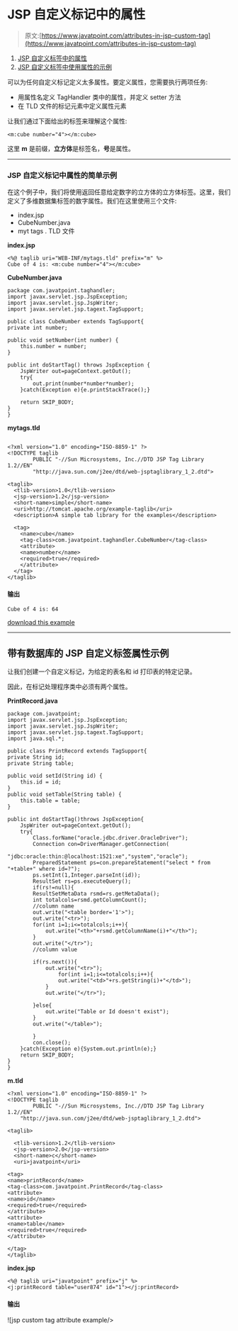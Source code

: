 # JSP 自定义标记中的属性

> 原文:[https://www.javatpoint.com/attributes-in-jsp-custom-tag](https://www.javatpoint.com/attributes-in-jsp-custom-tag)

1.  [JSP 自定义标签中的属性](#)
2.  [JSP 自定义标签中使用属性的示例](#)

可以为任何自定义标记定义太多属性。要定义属性，您需要执行两项任务:

*   用属性名定义 TagHandler 类中的属性，并定义 setter 方法
*   在 TLD 文件的标记元素中定义属性元素

让我们通过下面给出的标签来理解这个属性:

```
<m:cube number="4"></m:cube>

```

这里 **m** 是前缀，**立方体**是标签名，**号**是属性。

* * *

### JSP 自定义标记中属性的简单示例

在这个例子中，我们将使用返回任意给定数字的立方体的立方体标签。这里，我们定义了多维数据集标签的数字属性。我们在这里使用三个文件:

*   index.jsp
*   CubeNumber.java
*   myt tags . TLD 文件

**index.jsp**

```
<%@ taglib uri="WEB-INF/mytags.tld" prefix="m" %>
Cube of 4 is: <m:cube number="4"></m:cube>

```

**CubeNumber.java**

```
package com.javatpoint.taghandler;
import javax.servlet.jsp.JspException;
import javax.servlet.jsp.JspWriter;
import javax.servlet.jsp.tagext.TagSupport;

public class CubeNumber extends TagSupport{
private int number;

public void setNumber(int number) {
	this.number = number;
}

public int doStartTag() throws JspException {
	JspWriter out=pageContext.getOut();
	try{
		out.print(number*number*number);
	}catch(Exception e){e.printStackTrace();}

	return SKIP_BODY;
}
}

```

**mytags.tld**

```

<?xml version="1.0" encoding="ISO-8859-1" ?>
<!DOCTYPE taglib
        PUBLIC "-//Sun Microsystems, Inc.//DTD JSP Tag Library 1.2//EN"
        "http://java.sun.com/j2ee/dtd/web-jsptaglibrary_1_2.dtd">

<taglib>
  <tlib-version>1.0</tlib-version>
  <jsp-version>1.2</jsp-version>
  <short-name>simple</short-name>
  <uri>http://tomcat.apache.org/example-taglib</uri>
  <description>A simple tab library for the examples</description>

  <tag>
    <name>cube</name>
    <tag-class>com.javatpoint.taghandler.CubeNumber</tag-class>
    <attribute>
    <name>number</name>
    <required>true</required>
    </attribute>
  </tag>
</taglib>

```

#### 输出

```
Cube of 4 is: 64

```

[download this example](https://static.javatpoint.com/src/jsp/customattribute.zip)

* * *

## 带有数据库的 JSP 自定义标签属性示例

让我们创建一个自定义标记，为给定的表名和 id 打印表的特定记录。

因此，在标记处理程序类中必须有两个属性。

**PrintRecord.java**

```
package com.javatpoint;
import javax.servlet.jsp.JspException;
import javax.servlet.jsp.JspWriter;
import javax.servlet.jsp.tagext.TagSupport;
import java.sql.*;

public class PrintRecord extends TagSupport{
private String id;
private String table;

public void setId(String id) {
	this.id = id;
}
public void setTable(String table) {
	this.table = table;
}

public int doStartTag()throws JspException{
	JspWriter out=pageContext.getOut();
	try{ 
		Class.forName("oracle.jdbc.driver.OracleDriver");
		Connection con=DriverManager.getConnection(
                 "jdbc:oracle:thin:@localhost:1521:xe","system","oracle");
		PreparedStatement ps=con.prepareStatement("select * from "+table+" where id=?");
		ps.setInt(1,Integer.parseInt(id));
		ResultSet rs=ps.executeQuery();
		if(rs!=null){
		ResultSetMetaData rsmd=rs.getMetaData();
		int totalcols=rsmd.getColumnCount();
		//column name
		out.write("<table border='1'>");
		out.write("<tr>");
		for(int i=1;i<=totalcols;i++){
			out.write("<th>"+rsmd.getColumnName(i)+"</th>");
		}
		out.write("</tr>");
		//column value

		if(rs.next()){
			out.write("<tr>");
				for(int i=1;i<=totalcols;i++){
				out.write("<td>"+rs.getString(i)+"</td>");
			}
			out.write("</tr>");

		}else{
			out.write("Table or Id doesn't exist");
		}
		out.write("</table>");

		}
		con.close();
	}catch(Exception e){System.out.println(e);}
	return SKIP_BODY;
}
}

```

**m.tld**

```
<?xml version="1.0" encoding="ISO-8859-1" ?>  
<!DOCTYPE taglib  
        PUBLIC "-//Sun Microsystems, Inc.//DTD JSP Tag Library 1.2//EN"  
    "http://java.sun.com/j2ee/dtd/web-jsptaglibrary_1_2.dtd">  

<taglib>

  <tlib-version>1.2</tlib-version>
  <jsp-version>2.0</jsp-version>
  <short-name>c</short-name>
  <uri>javatpoint</uri>

<tag>
<name>printRecord</name>
<tag-class>com.javatpoint.PrintRecord</tag-class>
<attribute>
<name>id</name>
<required>true</required>
</attribute>
<attribute>
<name>table</name>
<required>true</required>
</attribute>

</tag>
</taglib>

```

**index.jsp**

```
<%@ taglib uri="javatpoint" prefix="j" %>
<j:printRecord table="user874" id="1"></j:printRecord>

```

#### 输出

![jsp custom tag attribute example/>

<div id=](../Images/79fe865108b5e6acfa10df833bc46b29.png) [download this example](https://static.javatpoint.com/src/jsp/customtagattribute.zip)